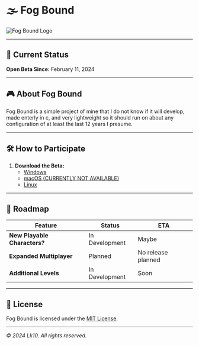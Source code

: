 # 🌫️ Fog Bound

![Fog Bound Logo](https://images.deepai.org/art-image/4299c0f0166a4f80b131d15701619cd0/sad-mouse-on-a-foggy-day-on-the-rain-f9151e.jpg)

---

## 🚀 Current Status

**Open Beta Since:** February 11, 2024

---

## 🎮 About Fog Bound

Fog Bound is a simple project of mine that I do not know if it will develop, made enterly in c, and very lightweight so it should run on about any configuration of at least the last 12 years I presume.

---


## 🛠️ How to Participate

1. **Download the Beta:**
   - [Windows](https://github.com/GuestAUser/fogBound/tree/main/FogBoundClosedBeta/fogBoundWindows)
   - [macOS (CURRENTLY NOT AVAILABLE)]()
   - [Linux](https://github.com/GuestAUser/fogBound/tree/main/FogBoundClosedBeta/fogBoundLinux)

---

## 📅 Roadmap

| Feature                     | Status         | ETA                   |
|-----------------------------|----------------|-----------------------|
| **New Playable Characters?**| In Development | Maybe                 |
| **Expanded Multiplayer**    | Planned        | No release planned    |
| **Additional Levels**       | In Development | Soon                  |

---

## 📜 License

Fog Bound is licensed under the [MIT License](https://github.com/GuestAUser/fogBound/blob/main/LICENSE).

---

*© 2024 Lk10. All rights reserved.*

